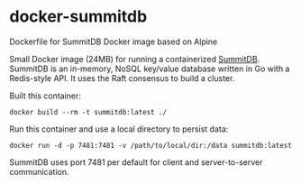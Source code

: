 # docker-summitdb
Dockerfile for SummitDB Docker image based on Alpine

Small Docker image (24MB) for running a containerized [SummitDB](https://github.com/tidwall/summitdb).
SummitDB is an in-memory, NoSQL key/value database written in Go with a Redis-style API. It uses the Raft consensus to build a cluster.

Built this container:

```
docker build --rm -t summitdb:latest ./
```

Run this container and use a local directory to persist data:

```
docker run -d -p 7481:7481 -v /path/to/local/dir:/data summitdb:latest
```

SummitDB uses port 7481 per default for client and server-to-server communication.

